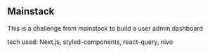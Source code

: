 ## Mainstack

This is a challenge from mainstack to build a user admin dashboard

tech used: Next.js, styled-components, react-query, nivo
